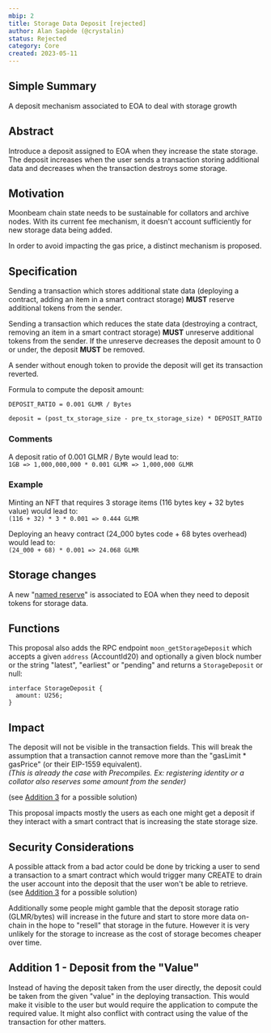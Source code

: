 ```yaml
---
mbip: 2
title: Storage Data Deposit [rejected]
author: Alan Sapède (@crystalin)
status: Rejected
category: Core
created: 2023-05-11
---
```


## Simple Summary

A deposit mechanism associated to EOA to deal with storage growth

## Abstract

Introduce a deposit assigned to EOA when they increase the state storage. The deposit increases
when the user sends a transaction storing additional data and decreases when the transaction
destroys some storage.

## Motivation

Moonbeam chain state needs to be sustainable for collators and archive nodes. With its current
fee mechanism, it doesn't account sufficiently for new storage data being added.

In order to avoid impacting the gas price, a distinct mechanism is proposed.

## Specification

Sending a transaction which stores additional state data (deploying a contract, adding an item in
a smart contract storage) **MUST** reserve additional tokens from the sender.

Sending a transaction which reduces the state data (destroying a contract, removing an item in
a smart contract storage) **MUST** unreserve additional tokens from the sender.
If the unreserve decreases the deposit amount to 0 or under, the deposit **MUST** be removed.

A sender without enough token to provide the deposit will get its transaction reverted.

Formula to compute the deposit amount:

```
DEPOSIT_RATIO = 0.001 GLMR / Bytes

deposit = (post_tx_storage_size - pre_tx_storage_size) * DEPOSIT_RATIO
```

### Comments

A deposit ratio of 0.001 GLMR / Byte would lead to:  
`1GB => 1,000,000,000 * 0.001 GLMR => 1,000,000 GLMR`

### Example

Minting an NFT that requires 3 storage items (116 bytes key + 32 bytes value) would lead to:  
`(116 + 32) * 3 * 0.001 => 0.444 GLMR`

Deploying an heavy contract (24_000 bytes code + 68 bytes overhead) would lead to:  
`(24_000 + 68) * 0.001 => 24.068 GLMR`

## Storage changes

A new "[named reserve](https://paritytech.github.io/substrate/master/pallet_balances/struct.ReserveData.html)"
is associated to EOA when they need to deposit tokens for storage data.

## Functions

This proposal also adds the RPC endpoint `moon_getStorageDeposit` which accepts a given
`address` (AccountId20) and optionally a given block number or
the string "latest", "earliest" or "pending" and returns a `StorageDeposit` or null:

```
interface StorageDeposit {
  amount: U256;
}
```

## Impact

The deposit will not be visible in the transaction fields. This will break the assumption that a transaction cannot remove more than the "gasLimit \* gasPrice" (or their EIP-1559 equivalent).  
_(This is already the case with Precompiles. Ex: registering identity or a collator also reserves some amount from the sender)_

(see [Addition 3](#addition-3---deposit-from-the-value) for a possible solution)

This proposal impacts mostly the users as each one might get a deposit if they
interact with a smart contract that is increasing the state storage size.

## Security Considerations

A possible attack from a bad actor could be done by tricking a user to send a transaction to a smart contract which would trigger many CREATE to drain the user account into the deposit that the user won't be able to retrieve. (see [Addition 3](#addition-1---deposit-from-the-value) for a possible solution)

Additionally some people might gamble that the deposit storage ratio (GLMR/bytes) will increase in the future and start to store more data on-chain in the hope to "resell" that storage in the future. However it is very unlikely for the storage to increase as the cost of storage becomes cheaper over time.

## Addition 1 - Deposit from the "Value"

Instead of having the deposit taken from the user directly, the deposit could be taken from the
given "value" in the deploying transaction. This would make it visible to the user but would
require the application to compute the required value. It might also conflict with contract using
the value of the transaction for other matters.
